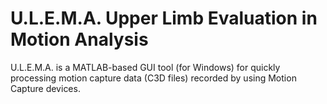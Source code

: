 U.L.E.M.A. Upper Limb Evaluation in Motion Analysis
=================

U.L.E.M.A. is a MATLAB-based GUI tool (for Windows) for quickly processing motion capture data (C3D files) recorded by using Motion Capture devices.
